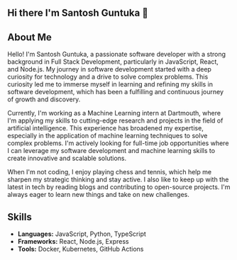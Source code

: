 ## Hi there I'm Santosh Guntuka 👋



## About Me

Hello! I'm Santosh Guntuka, a passionate software developer with a strong background in Full Stack Development, particularly in JavaScript, React, and Node.js. My journey in software development started with a deep curiosity for technology and a drive to solve complex problems. This curiosity led me to immerse myself in learning and refining my skills in software development, which has been a fulfilling and continuous journey of growth and discovery.

Currently, I'm working as a Machine Learning intern at Dartmouth, where I'm applying my skills to cutting-edge research and projects in the field of artificial intelligence. This experience has broadened my expertise, especially in the application of machine learning techniques to solve complex problems. I'm actively looking for full-time job opportunities where I can leverage my software development and machine learning skills to create innovative and scalable solutions.

When I'm not coding, I enjoy playing chess and tennis, which help me sharpen my strategic thinking and stay active. I also like to keep up with the latest in tech by reading blogs and contributing to open-source projects. I'm always eager to learn new things and take on new challenges.


## Skills
- **Languages:** JavaScript, Python, TypeScript
- **Frameworks:** React, Node.js, Express
- **Tools:** Docker, Kubernetes, GitHub Actions






